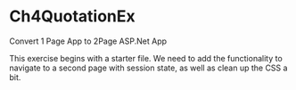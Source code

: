 # Ch4QuotationEx
Convert 1 Page App to 2Page ASP.Net App

This exercise begins with a starter file. We need to add the functionality
to navigate to a second page with session state, as well as clean up the 
CSS a bit. 
